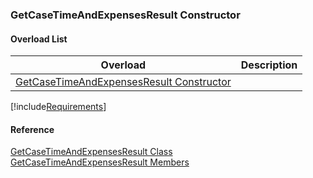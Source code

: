 ﻿### GetCaseTimeAndExpensesResult Constructor

#### Overload List

| Overload | Description |
| --- | --- |
| [GetCaseTimeAndExpensesResult Constructor](FChoice.Toolkits.Clarify~FChoice.Toolkits.Clarify.Support.GetCaseTimeAndExpensesResult~_ctor().md) |   |

[!include[Requirements](../partials/requirements.md)]



#### Reference

[GetCaseTimeAndExpensesResult Class](FChoice.Toolkits.Clarify~FChoice.Toolkits.Clarify.Support.GetCaseTimeAndExpensesResult.md)  
[GetCaseTimeAndExpensesResult Members](FChoice.Toolkits.Clarify~FChoice.Toolkits.Clarify.Support.GetCaseTimeAndExpensesResult_members.md)
